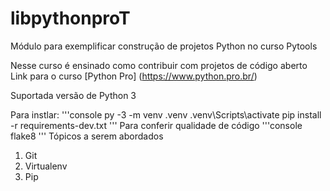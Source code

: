 # libpythonproT
Módulo para exemplificar construção de projetos Python no curso Pytools

Nesse curso é ensinado como contribuir com projetos de código aberto 
Link para o curso [Python Pro] (https://www.python.pro.br/)

Suportada versão de Python 3

Para instlar:
'''console
py -3 -m venv .venv
.venv\Scripts\activate
pip install -r requirements-dev.txt
'''
Para conferir qualidade de código
'''console
flake8
'''
Tópicos a serem abordados
 1. Git
 2. Virtualenv
 3. Pip
